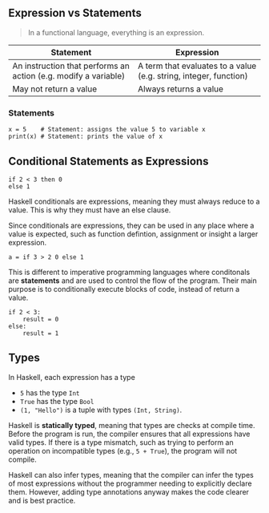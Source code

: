 ## Expression vs Statements

> In a functional language, everything is an expression.

|Statement | Expression |
|----|----|
| An instruction that performs an action (e.g. modify a variable) | A term that evaluates to a value (e.g. string, integer, function) |
| May not return a value | Always returns a value |

### Statements

```
x = 5    # Statement: assigns the value 5 to variable x
print(x) # Statement: prints the value of x
```

## Conditional Statements as Expressions

```
if 2 < 3 then 0
else 1
```
Haskell conditionals are expressions, meaning they must always reduce to a value. This is why they must have an else clause.

Since conditionals are expressions, they can be used in any place where a value is expected, such as function defintion, assignment or insight a larger expression.

```
a = if 3 > 2 0 else 1
```

This is different to imperative programming languages where conditonals are **statements** and are used to control the flow of the program. Their main purpose is to conditionally execute blocks of code, instead of return a value.

```
if 2 < 3:
    result = 0
else:
    result = 1

```

## Types

In Haskell, each expression has a type

- `5` has the type `Int`
- `True` has the type `Bool`
- `(1, "Hello")` is a tuple with types `(Int, String)`.

Haskell is **statically typed**, meaning that types are checks at compile time. Before the program is run, the compiler ensures that all expressions have valid types. If there is a type mismatch, such as trying to perform an operation on incompatible types (e.g., `5 + True`), the program will not compile.

Haskell can also infer types, meaning that the compiler can infer the types of most expressions without the programmer needing to explicitly declare them. However, adding type annotations anyway makes the code clearer and is best practice.